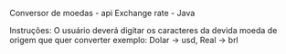 Conversor de moedas - api Exchange rate - Java

Instruções: 
O usuário deverá digitar os caracteres da devida moeda de origem que quer converter
exemplo: Dolar -> usd, Real -> brl
